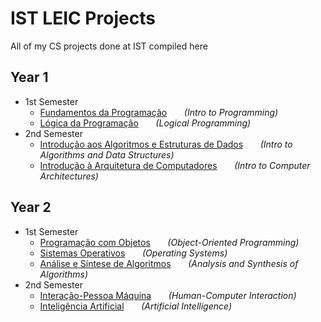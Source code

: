 # IST LEIC Projects
All of my CS projects done at IST compiled here

## Year 1
 * 1st Semester
   * [Fundamentos da Programação](https://github.com/rodrigoFfreire/FP_22_23)  &nbsp;&nbsp;&nbsp;&nbsp;&nbsp; _(Intro to Programming)_
   * [Lógica da Programação](https://github.com/rodrigoFfreire/LP_22_23) &nbsp;&nbsp;&nbsp;&nbsp;&nbsp; _(Logical Programming)_
 * 2nd Semester
   * [Introdução aos Algoritmos e Estruturas de Dados](https://github.com/rodrigoFfreire/IAED_22_23) &nbsp;&nbsp;&nbsp;&nbsp;&nbsp; _(Intro to Algorithms and Data Structures)_
   * [Introdução à Arquitetura de Computadores](https://github.com/rodrigoFfreire/Projeto-IAC-22-23) &nbsp;&nbsp;&nbsp;&nbsp;&nbsp; _(Intro to Computer Architectures)_

## Year 2
 * 1st Semester
   * [Programação com Objetos](https://github.com/rodrigoFfreire/PO-23-24) &nbsp;&nbsp;&nbsp;&nbsp;&nbsp; _(Object-Oriented Programming)_
   * [Sistemas Operativos](https://github.com/rodrigoFfreire/SO-23-24) &nbsp;&nbsp;&nbsp;&nbsp;&nbsp; _(Operating Systems)_
   * [Análise e Síntese de Algoritmos](https://github.com/rodrigoFfreire/ASA-23-24) &nbsp;&nbsp;&nbsp;&nbsp;&nbsp; _(Analysis and Synthesis of Algorithms)_
 * 2nd Semester
   * [Interação-Pessoa Máquina](https://github.com/rodrigoFfreire/IPM-Bakeoffs) &nbsp;&nbsp;&nbsp;&nbsp;&nbsp; _(Human-Computer Interaction)_
   * [Inteligência Artificial](https://github.com/rodrigoFfreire/IArt-23-24) &nbsp;&nbsp;&nbsp;&nbsp;&nbsp; _(Artificial Intelligence)_
